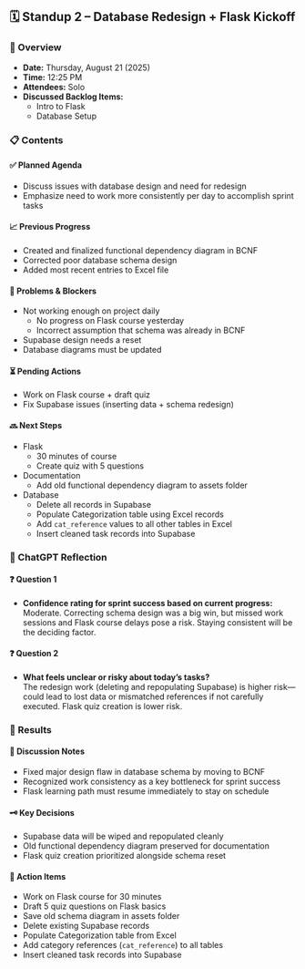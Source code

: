 ## 🗓️ Standup 2 – Database Redesign + Flask Kickoff

### 🧾 Overview
* **Date:** Thursday, August 21 (2025)
* **Time:** 12:25 PM
* **Attendees:** Solo
* **Discussed Backlog Items:**  
  - Intro to Flask  
  - Database Setup  

### 📋 Contents

#### ✅ Planned Agenda
- Discuss issues with database design and need for redesign
- Emphasize need to work more consistently per day to accomplish sprint tasks

#### 📈 Previous Progress
- Created and finalized functional dependency diagram in BCNF
- Corrected poor database schema design
- Added most recent entries to Excel file

#### 🧱 Problems & Blockers
- Not working enough on project daily
    - No progress on Flask course yesterday
    - Incorrect assumption that schema was already in BCNF
- Supabase design needs a reset
- Database diagrams must be updated

#### ⏳ Pending Actions
- Work on Flask course + draft quiz
- Fix Supabase issues (inserting data + schema redesign)

#### 🔜 Next Steps
- Flask
  - 30 minutes of course
  - Create quiz with 5 questions
- Documentation
  - Add old functional dependency diagram to assets folder
- Database
  - Delete all records in Supabase
  - Populate Categorization table using Excel records
  - Add `cat_reference` values to all other tables in Excel
  - Insert cleaned task records into Supabase

### 🤖 ChatGPT Reflection

#### ❓ Question 1
- **Confidence rating for sprint success based on current progress:**  
  Moderate. Correcting schema design was a big win, but missed work sessions and Flask course delays pose a risk. Staying consistent will be the deciding factor.  

#### ❓ Question 2
- **What feels unclear or risky about today’s tasks?**  
  The redesign work (deleting and repopulating Supabase) is higher risk—could lead to lost data or mismatched references if not carefully executed. Flask quiz creation is lower risk.  

### 🧾 Results

#### 🧠 Discussion Notes
- Fixed major design flaw in database schema by moving to BCNF  
- Recognized work consistency as a key bottleneck for sprint success  
- Flask learning path must resume immediately to stay on schedule  

#### 🗝️ Key Decisions
- Supabase data will be wiped and repopulated cleanly  
- Old functional dependency diagram preserved for documentation  
- Flask quiz creation prioritized alongside schema reset  

#### 📌 Action Items
- Work on Flask course for 30 minutes  
- Draft 5 quiz questions on Flask basics  
- Save old schema diagram in assets folder  
- Delete existing Supabase records  
- Populate Categorization table from Excel  
- Add category references (`cat_reference`) to all tables  
- Insert cleaned task records into Supabase  